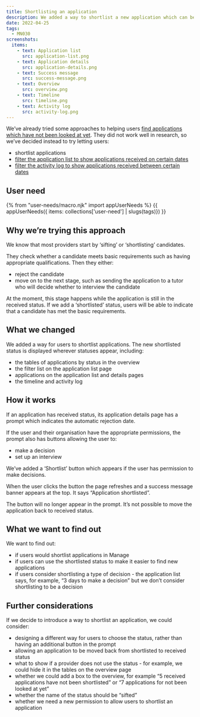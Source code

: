 ```yaml
---
title: Shortlisting an application
description: We added a way to shortlist a new application which can be used to distinguish new applications from those that have been sifted.
date: 2022-04-25
tags:
  - MN030
screenshots:
  items:
    - text: Application list
      src: application-list.png
    - text: Application details
      src: application-details.png
    - text: Success message
      src: success-message.png
    - text: Overview
      src: overview.png
    - text: Timeline
      src: timeline.png
    - text: Activity log
      src: activity-log.png
---
```


We’ve already tried some approaches to helping users [find applications which have not been looked at yet](/helping-users-find-applications-which-have-not-been-looked-at-yet/). They did not work well in research, so we’ve decided instead to try letting users:

- shortlist applications
- [filter the application list to show applications received on certain dates](/filtering-the-application-list-to-show-applications-received-recently)
- [filter the activity log to show applications received between certain dates](/filtering-the-activity-log-to-show-applications-received-recently)

## User need

{% from "user-needs/macro.njk" import appUserNeeds %}
{{ appUserNeeds({ items: collections['user-need'] | slugs(tags)}) }}

## Why we’re trying this approach

We know that most providers start by ‘sifting’ or ‘shortlisting’ candidates.

They check whether a candidate meets basic requirements such as having appropriate qualifications. Then they either:

- reject the candidate
- move on to the next stage, such as sending the application to a tutor who will decide whether to interview the candidate

At the moment, this stage happens while the application is still in the received status. If we add a ‘shortlisted’ status, users will be able to indicate that a candidate has met the basic requirements.

## What we changed

We added a way for users to shortlist applications. The new shortlisted status is displayed wherever statuses appear, including:

- the tables of applications by status in the overview
- the filter list on the application list page
- applications on the application list and details pages
- the timeline and activity log

## How it works

If an application has received status, its application details page has a prompt which indicates the automatic rejection date.

If the user and their organisation have the appropriate permissions, the prompt also has buttons allowing the user to:

- make a decision
- set up an interview

We’ve added a ‘Shortlist’ button which appears if the user has permission to make decisions.

When the user clicks the button the page refreshes and a success message banner appears at the top. It says “Application shortlisted”.

The button will no longer appear in the prompt. It’s not possible to move the application back to received status.

## What we want to find out

We want to find out:

- if users would shortlist applications in Manage
- if users can use the shortlisted status to make it easier to find new applications
- if users consider shortlisting a type of decision - the application list says, for example, “3 days to make a decision” but we don’t consider shortlisting to be a decision

## Further considerations

If we decide to introduce a way to shortlist an application, we could consider:

- designing a different way for users to choose the status, rather than having an additional button in the prompt
- allowing an application to be moved back from shortlisted to received status
- what to show if a provider does not use the status - for example, we could hide it in the tables on the overview page
- whether we could add a box to the overview, for example “5 received applications have not been shortlisted” or “7 applications for not been looked at yet”
- whether the name of the status should be “sifted”
- whether we need a new permission to allow users to shortlist an application
